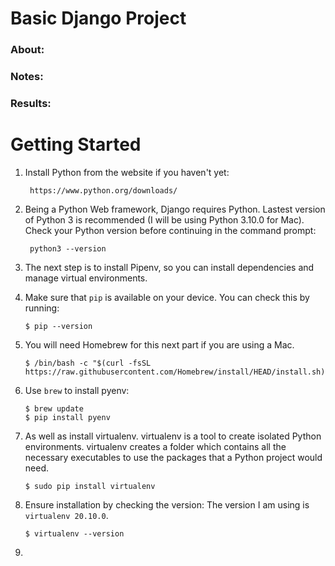 # Basic Django Project

### About:

### Notes:

### Results:
 
# Getting Started

1. Install Python from the website if you haven't yet:

        https://www.python.org/downloads/

2. Being a Python Web framework, Django requires Python. Lastest version of Python 3 is recommended (I will be using Python 3.10.0 for Mac). Check your Python version before continuing in the command prompt:

        python3 --version
        
3. The next step is to install Pipenv, so you can install dependencies and manage virtual environments.
 
4. Make sure that `pip` is available on your device. You can check this by running:

       $ pip --version
       
5. You will need Homebrew for this next part if you are using a Mac. 
            
       $ /bin/bash -c "$(curl -fsSL https://raw.githubusercontent.com/Homebrew/install/HEAD/install.sh)"     
       
7. Use `brew` to install pyenv:  
       
       $ brew update
       $ pip install pyenv
       
6. As well as install virtualenv. virtualenv is a tool to create isolated Python environments. virtualenv creates a folder which contains all the necessary executables to use the packages that a Python project would need.

       $ sudo pip install virtualenv
       
7. Ensure installation by checking the version: The version I am using is `virtualenv 20.10.0`. 

       $ virtualenv --version 
       
8.        
